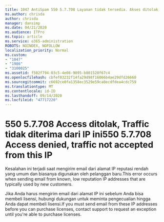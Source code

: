 ```yaml
---
title: 1047 AntiSpam 550 5.7.708 Layanan tidak tersedia. Akses ditolak, Traffic tidak diterima dari IP ini
ms.author: chrisda
author: chrisda
manager: dansimp
ms.date: 04/21/2020
ms.audience: ITPro
ms.topic: article
ms.service: o365-administration
ROBOTS: NOINDEX, NOFOLLOW
localization_priority: Normal
ms.custom:
- "1047"
- "1986"
- "3100025"
ms.assetid: f502f794-03c5-4e08-9095-b801528f67c4
ms.openlocfilehash: cbfef03232f14fa29d98f16066b4ae29dfd26660
ms.sourcegitcommit: c6692ce0fa1358ec3529e59ca0ecdfdea4cdc759
ms.translationtype: MT
ms.contentlocale: id-ID
ms.lasthandoff: 09/14/2020
ms.locfileid: "47717220"
---
```

# <a name="550-57708-access-denied-traffic-not-accepted-from-this-ip"></a><span data-ttu-id="5682e-103">550 5.7.708 Access ditolak, Traffic tidak diterima dari IP ini</span><span class="sxs-lookup"><span data-stu-id="5682e-103">550 5.7.708 Access denied, traffic not accepted from this IP</span></span>

<span data-ttu-id="5682e-104">Kesalahan ini terjadi saat mengirim email dari alamat IP reputasi rendah yang umum dan biasanya digunakan oleh pelanggan baru.</span><span class="sxs-lookup"><span data-stu-id="5682e-104">This error occurs when sending email from known, low reputation IP addresses that are typically used by new customers.</span></span>

<span data-ttu-id="5682e-105">Jika Anda harus mengirim email dari alamat IP ini sebelum Anda bisa membeli lisensi, hubungi dukungan untuk meminta pengecualian hingga Anda dapat membeli lisensi.</span><span class="sxs-lookup"><span data-stu-id="5682e-105">If you must send email from these IP addresses before you can purchase licenses, contact support to request an exception until you're able to purchase licenses.</span></span>
